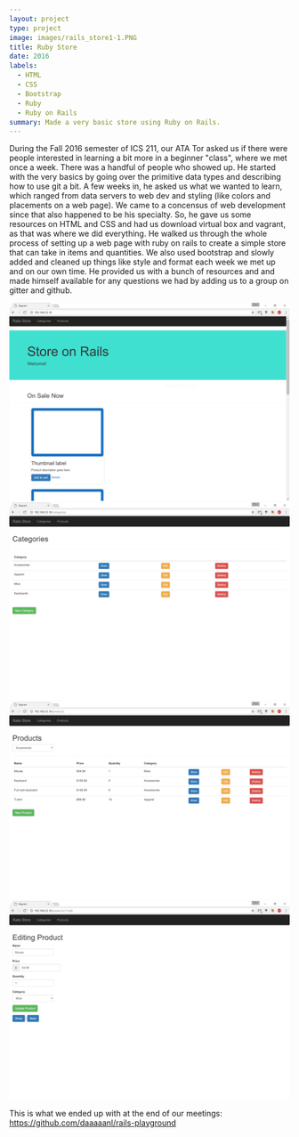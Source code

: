```yaml
---
layout: project
type: project
image: images/rails_store1-1.PNG
title: Ruby Store
date: 2016
labels:
  - HTML
  - CSS
  - Bootstrap
  - Ruby
  - Ruby on Rails
summary: Made a very basic store using Ruby on Rails. 
---
```


During the Fall 2016 semester of ICS 211, our ATA Tor asked us if there were people interested in learning a bit more in a beginner "class", where we met once a week. There was a handful of people who showed up. He started with the very basics by going over the primitive data types and describing how to use git a bit. A few weeks in, he asked us what we wanted to learn, which ranged from data servers to web dev and styling (like colors and placements on a web page). We came to a concensus of web development since that also happened to be his specialty. So, he gave us some resources on HTML and CSS and had us download virtual box and vagrant, as that was where we did everything. He walked us through the whole process of setting up a web page with ruby on rails to create a simple store that can take in items and quantities. We also used bootstrap and slowly added and cleaned up things like style and format each week we met up and on our own time. He provided us with a bunch of resources and and made himself available for any questions we had by adding us to a group on gitter and github. 

<div class="ui medium rounded images">
  <img class="ui medium left rounded image" src="../images/rails_store1.PNG">
  <img class="ui medium right rounded image" src="../images/rails_store2.PNG">
  <img class="ui medium left rounded image" src="../images/rails_store3.PNG">
  <img class="ui medium right rounded image" src="../images/rails_store4.PNG">
</div>


This is what we ended up with at the end of our meetings:
https://github.com/daaaaanl/rails-playground
